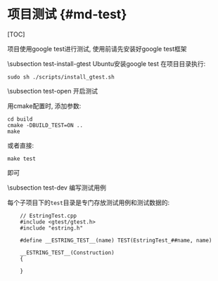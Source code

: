 项目测试       {#md-test}
==============

[TOC]


项目使用google test进行测试, 使用前请先安装好google test框架

\subsection test-install-gtest Ubuntu安装google test
在项目目录执行:

	sudo sh ./scripts/install_gtest.sh


\subsection test-open 开启测试

用cmake配置时, 添加参数:

	cd build
	cmake -DBUILD_TEST=ON ..
	make

或者直接:

	make test

即可


\subsection test-dev 编写测试用例

每个子项目下的`test`目录是专门存放测试用例和测试数据的:

~~~~~{cpp}
	// EstringTest.cpp
	#include <gtest/gtest.h>
	#include "estring.h"

	#define __ESTRING_TEST__(name) TEST(EstringTest_##name, name)

	__ESTRING_TEST__(Construction)
	{
		
	}
~~~~~


